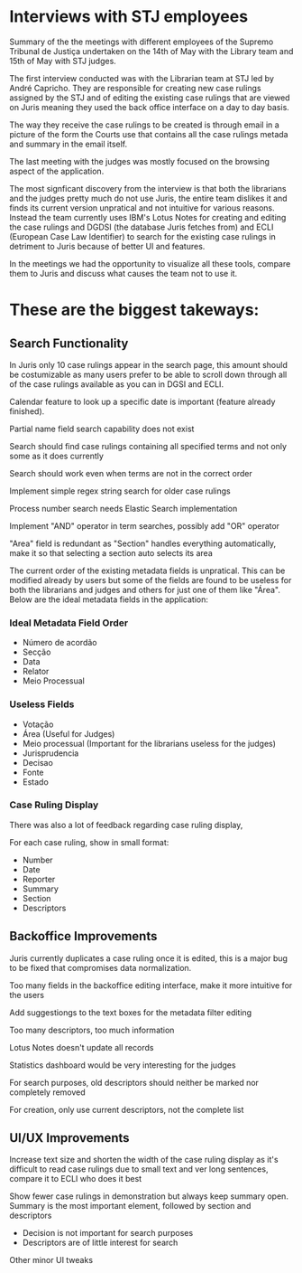 # Interviews with STJ employees

Summary of the the meetings with different employees of the Supremo Tribunal de Justiça undertaken on the 14th of May with the Library team and 15th of May with STJ judges. 

The first interview conducted was with the Librarian team at STJ led by André Capricho. They are responsible for creating new case rulings assigned by the STJ and of editing the existing case rulings that are viewed on Juris meaning they used the back office interface on a day to day basis.

The way they receive the case rulings to be created is through email in a picture of the form the Courts use that contains all the case rulings metada and summary in the email itself.

The last meeting with the judges was mostly focused on the browsing aspect of the application.

The most signficant discovery from the interview is that both the librarians and the judges pretty much do not use Juris, the entire team dislikes it and finds its current version unpratical and not intuitive for various reasons.
Instead the team currently uses IBM's Lotus Notes for creating and editing the case rulings and DGDSI (the database Juris fetches from) and ECLI (European Case Law Identifier) to search for the existing case rulings in detriment to Juris because of better UI and features. 


In the meetings we had the opportunity to visualize all these tools, compare them to Juris and discuss what causes the team not to use it. 

# These are the biggest takeways:
 

## Search Functionality

In Juris only 10 case rulings appear in the search page, this amount should be costumizable as many users prefer to be able to scroll down through all of the case rulings available as you can in DGSI and ECLI.

Calendar feature to look up a specific date is important (feature already finished).

Partial name field search capability does not exist

Search should find case rulings containing all specified terms and not only some as it does currently

Search should work even when terms are not in the correct order

Implement simple regex string search for older case rulings

Process number search needs Elastic Search implementation

Implement "AND" operator in term searches, possibly add "OR" operator

"Area" field is redundant as "Section" handles everything automatically, make it so that selecting a section auto selects its area

The current order of the existing metadata fields is unpratical. This can be modified already by users but some of the fields are found to be useless for both the librarians and judges and others for just one of them like "Área". Below are the ideal metadata fields in the application:

### Ideal Metadata Field Order

- Número de acordão 
- Secção 
- Data 
- Relator 
- Meio Processual

### Useless Fields

- Votação
- Área (Useful for Judges)
- Meio processual (Important for the librarians useless for the judges)
- Jurisprudencia
- Decisao
- Fonte
- Estado

### Case Ruling Display
There was also a lot of feedback regarding case ruling display,

For each case ruling, show in small format:
- Number
- Date
- Reporter
- Summary
- Section
- Descriptors

## Backoffice Improvements

Juris currently duplicates a case ruling once it is edited, this is a major bug to be fixed that compromises data normalization.

Too many fields in the backoffice editing interface, make it more intuitive for the users

Add suggestiongs to the text boxes for the metadata filter editing

Too many descriptors, too much information

Lotus Notes doesn't update all records

Statistics dashboard would be very interesting for the judges

For search purposes, old descriptors should neither be marked nor completely removed

For creation, only use current descriptors, not the complete list

## UI/UX Improvements

Increase text size and shorten the width of the case ruling display as it's difficult to read case rulings due to small text and ver long sentences, compare it to ECLI who does it best 

Show fewer case rulings in demonstration but always keep summary open. Summary is the most important element, followed by section and descriptors
- Decision is not important for search purposes
- Descriptors are of little interest for search

Other minor UI tweaks




